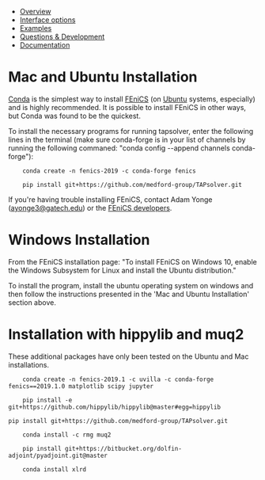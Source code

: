 
* [Overview](https://github.com/medford-group/TAPsolver/tree/master)
* [Interface options](https://github.com/medford-group/TAPsolver/tree/master/docs/resources/interfaceOptions)
* [Examples](https://github.com/medford-group/TAPsolver/tree/master/docs/resources/examples/coAdsorption)
* [Questions & Development](https://github.com/medford-group/TAPsolver/tree/master/docs/resources/questionsDiscussion)
* [Documentation](https://github.com/medford-group/TAPsolver/tree/master/docs/resources/input_file)

# Mac and Ubuntu Installation

[Conda](https://docs.conda.io/projects/conda/en/latest/user-guide/install) is the simplest way to install [FEniCS](https://fenicsproject.org/) (on [Ubuntu](https://tutorials.ubuntu.com/tutorial/tutorial-ubuntu-on-windows#0) systems, especially) and is highly recommended. It is possible to install FEniCS in other ways, but Conda was found to be the quickest.

To install the necessary programs for running tapsolver, enter the following lines in the terminal (make sure conda-forge is in your list of channels by running the following commaned: "conda config --append channels conda-forge"):

        conda create -n fenics-2019 -c conda-forge fenics

        pip install git+https://github.com/medford-group/TAPsolver.git

If you're having trouble installing FEniCS, contact Adam Yonge (ayonge3@gatech.edu) or the [FEniCS developers](https://fenicsproject.org/community/).

# Windows Installation

From the FEniCS installation page: "To install FEniCS on Windows 10, enable the Windows Subsystem for Linux and install the Ubuntu distribution."

To install the program, install the ubuntu operating system on windows and then follow the instructions presented in the 'Mac and Ubuntu Installation' section above.

# Installation with hippylib and muq2

These additional packages have only been tested on the Ubuntu and Mac installations. 

        conda create -n fenics-2019.1 -c uvilla -c conda-forge fenics==2019.1.0 matplotlib scipy jupyter

        pip install -e git+https://github.com/hippylib/hippylib@master#egg=hippylib

	pip install git+https://github.com/medford-group/TAPsolver.git        

        conda install -c rmg muq2

        pip install git+https://bitbucket.org/dolfin-adjoint/pyadjoint.git@master

        conda install xlrd

